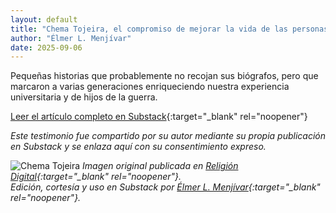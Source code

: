 ```yaml
---
layout: default
title: "Chema Tojeira, el compromiso de mejorar la vida de las personas"
author: "Élmer L. Menjívar"
date: 2025-09-06
---
```

Pequeñas historias que probablemente no recojan sus biógrafos, pero que marcaron a varias generaciones enriqueciendo nuestra experiencia universitaria y de hijos de la guerra.

[Leer el artículo completo en Substack](https://elinutildelafamilia.substack.com/p/chema-tojeira-el-compromiso-de-mejorar){:target="_blank" rel="noopener"}

*Este testimonio fue compartido por su autor mediante su propia publicación en Substack y se enlaza aquí con su consentimiento expreso.*

![Chema Tojeira](https://substackcdn.com/image/fetch/$s_!F_sL!,f_auto,q_auto:good,fl_progressive:steep/https%3A%2F%2Fsubstack-post-media.s3.amazonaws.com%2Fpublic%2Fimages%2F2cc1dbc4-7ebf-449f-917c-b4ec9db5f520_1037x783.jpeg)
*Imagen original publicada en [Religión Digital](https://www.religiondigital.org/america/Jose-Maria-Tojeira_0_2591440831.html){:target="_blank" rel="noopener"}.*  
*Edición, cortesía y uso en Substack por [Élmer L. Menjívar](https://elinutildelafamilia.substack.com/){:target="_blank" rel="noopener"}.*  


